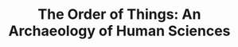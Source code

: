 ---
authors: Michel Foucault
title: 'The Order of Things: An Archaeology of Human Sciences'
layout: book
link: false
---